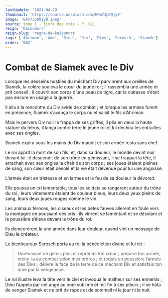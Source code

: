 ```yaml
---
lastUpdate: '2021-04-29'
thumbnail: 'https://source.unsplash.com/EFm7JpD9jy8'
image: 'EFm7JpD9jy8.jpeg'
source: tome I - livre des rois - P. 021
reign: 'Kaïoumors'
reign-slug: 'regne-de-kaioumors'
tags: ['Ahriman', 'âme', 'Dieu', 'Div', 'Divs', 'Serosch', 'Siamek']
order: '002'
---
```


# Combat de Siamek avec le Div

Lorsque les desseins hostiles du méchant Div parvinrent aux oreilles de Siamek, la colère souleva le cœur du jeune roi ; il rassembla une armée et prit conseil ; il couvrit son corps d’une peau de tigre, car la cuirasse n’était pas encore en usage à la guerre.

Il alla à la rencontre du Div avide de combat ; et lorsque les armées furent en présence, Siamek s’avança le corps nu et saisit le fils d’Ahriman.

Mais le pervers Div noir le frappa de ses griffes, il plia en deux la haute stature du héros, il lança contre terre le jeune roi et lui déchira les entrailles avec ses ongles.

Siamek expira sous les mains du Div maudit et son armée resta sans chef.

Le roi apprit la mort de son fils, et, dans sa douleur, le monde devint noir devant lui : il descendit de son trône en gémissant, il se frappait la tête, il arrachait avec ses ongles la chair de son corps ; ses joues étaient pleines de sang, son cœur était désolé et la vie était devenue pour lui une angoisse.

L’armée était en tristesse et en larmes et le feu de sa douleur la dévorait.

Elle poussa un cri lamentable, tous les soldats se rangèrent autour du trône du roi ; leurs vêtements étaient de couleur bleue, leurs deux yeux pleins de sang, leurs deux joues rouges comme le vin.

Les animaux féroces, les oiseaux et les bêtes fauves allèrent en foule vers la montagne en poussant des cris ; ils vinrent se lamentant et se désolant et la poussière s’éleva devant le trône du roi.

Ils demeurèrent là une année dans leur douleur, quand vint un message de Dieu le créateur.

Le bienheureux Serosch porta au roi la bénédiction divine et lui dit :

> Dorénavant ne gémis plus et reprends ton cœur ; prépare ton armée, mène-la au combat selon mes ordres ; et réduis en poussière l’armée des Divs ; délivre la face de la terre de ce méchant Div et satisfais ton âme par la vengeance.

Le roi illustre leva la tête vers le ciel et invoqua le malheur sur ses ennemis ; Dieu l’appela par cet ange au nom sublime et mit fin à ses pleurs ; il se hâta de venger Siamek et ne prit de repos et de sommeil ni le jour ni la nuit.
